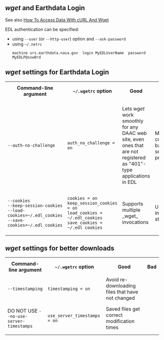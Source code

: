 ## _wget_ and Earthdata Login

See also [How To Access Data With cURL And Wget](https://wiki.earthdata.nasa.gov/display/EL/How+To+Access+Data+With+cURL+And+Wget)

EDL authentication can be specified:
* using `--user` (or `--http-user`) option and `--ask-password`
* using `~/.netrc`
    ```
    machine urs.earthdata.nasa.gov  login MyEDLUserName  password MyEDLP@ssw0rd
    ```


## _wget_ settings for Earthdata Login

<table>

<tr>
<th>Command-line argument</th>
<th>

`~/.wgetrc` option

</th>
<th>Good</th>
<th>Bad</th>
</tr>

<tr>
<td>

`--auth-no-challenge`

</td>
<td>

`auth_no_challenge = on`

</td>
<td>

Lets _wget_ work smoothly for any DAAC web site, even ones that are not registered as "401"-type applications in EDL

</td>
<td>Might be considered bad security practice</td>
</tr>

<tr>
<td>

```
--cookies
--keep-session-cookies
--load-cookies=~/.edl_cookies
--save-cookies=~/.edl_cookies
```

</td>
<td>

```
cookies = on
keep_session_cookies = on
load_cookies = ~/.edl_cookies
save_cookies = ~/.edl_cookies
```

</td>
<td>Supports multiple _wget_ invocations</td>
<td>Uses insecure storage</td>
</tr>

</table>



## _wget_ settings for better downloads

<table>

<tr>
<th>Command-line argument</th>
<th>

`~/.wgetrc` option

</th>
<th>Good</th>
<th>Bad</th>
</tr>

<tr>
<td>

`--timestamping`

</td>
<td>

`timestamping = on`

</td>
<td>Avoid re-downloading files that have not changed</td>
<td></td>
</tr>

<tr>
<td>

DO NOT USE `--no-use-server-timestamps`

</td>
<td>

`use_server_timestamps = on`

</td>
<td>Saved files get correct modification times</td>
<td></td>
</tr>

</table>
